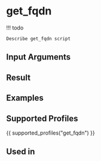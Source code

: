 

# get_fqdn

<!-- prettier-ignore -->
!!! todo

    Describe get_fqdn script

## Input Arguments

## Result

## Examples

## Supported Profiles

{{ supported_profiles("get_fqdn") }}

## Used in
